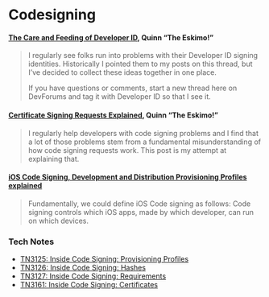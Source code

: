 # Codesigning

#### [The Care and Feeding of Developer ID](https://developer.apple.com/forums/thread/732320), Quinn “The Eskimo!”

> I regularly see folks run into problems with their Developer ID signing identities. Historically I pointed them to my posts on this thread, but I’ve decided to collect these ideas together in one place.
> 
> If you have questions or comments, start a new thread here on DevForums and tag it with Developer ID so that I see it.

#### [Certificate Signing Requests Explained](https://developer.apple.com/forums/thread/699268), Quinn “The Eskimo!”

> I regularly help developers with code signing problems and I find that a lot of those problems stem from a fundamental misunderstanding of how code signing requests work. This post is my attempt at explaining that.

#### [iOS Code Signing, Development and Distribution Provisioning Profiles explained](https://getupdraft.com/blog/ios-code-signing-development-and-distribution-prov)

> Fundamentally, we could define iOS Code signing as follows: Code signing controls which iOS apps, made by which developer, can run on which devices.

### Tech Notes

- [TN3125: Inside Code Signing: Provisioning Profiles](https://developer.apple.com/documentation/technotes/tn3125-inside-code-signing-provisioning-profiles)
- [TN3126: Inside Code Signing: Hashes](https://developer.apple.com/documentation/technotes/tn3126-inside-code-signing-hashes)
- [TN3127: Inside Code Signing: Requirements](https://developer.apple.com/documentation/technotes/tn3127-inside-code-signing-requirements)
- [TN3161: Inside Code Signing: Certificates](https://developer.apple.com/documentation/technotes/tn3161-inside-code-signing-certificates)
